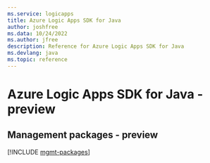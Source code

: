 ```yaml
---
ms.service: logicapps
title: Azure Logic Apps SDK for Java
author: joshfree
ms.data: 10/24/2022
ms.author: jfree
description: Reference for Azure Logic Apps SDK for Java
ms.devlang: java
ms.topic: reference
---
```

# Azure Logic Apps SDK for Java - preview

## Management packages - preview
[!INCLUDE [mgmt-packages](logic-apps-mgmt-index.md)]